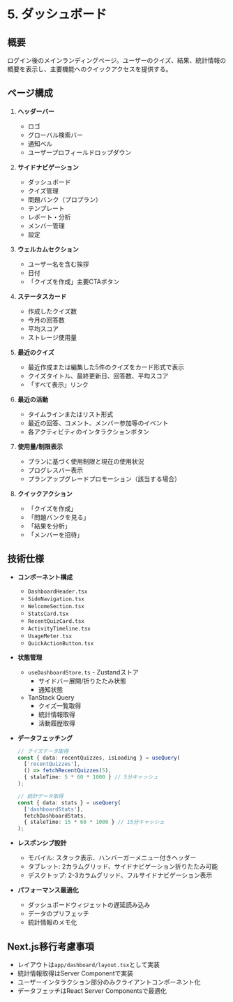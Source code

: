 # 5. ダッシュボード

## 概要
ログイン後のメインランディングページ。ユーザーのクイズ、結果、統計情報の概要を表示し、主要機能へのクイックアクセスを提供する。

## ページ構成
1. **ヘッダーバー**
   - ロゴ
   - グローバル検索バー
   - 通知ベル
   - ユーザープロフィールドロップダウン

2. **サイドナビゲーション**
   - ダッシュボード
   - クイズ管理
   - 問題バンク（プロプラン）
   - テンプレート
   - レポート・分析
   - メンバー管理
   - 設定

3. **ウェルカムセクション**
   - ユーザー名を含む挨拶
   - 日付
   - 「クイズを作成」主要CTAボタン

4. **ステータスカード**
   - 作成したクイズ数
   - 今月の回答数
   - 平均スコア
   - ストレージ使用量

5. **最近のクイズ**
   - 最近作成または編集した5件のクイズをカード形式で表示
   - クイズタイトル、最終更新日、回答数、平均スコア
   - 「すべて表示」リンク

6. **最近の活動**
   - タイムラインまたはリスト形式
   - 最近の回答、コメント、メンバー参加等のイベント
   - 各アクティビティのインタラクションボタン

7. **使用量/制限表示**
   - プランに基づく使用制限と現在の使用状況
   - プログレスバー表示
   - プランアップグレードプロモーション（該当する場合）

8. **クイックアクション**
   - 「クイズを作成」
   - 「問題バンクを見る」
   - 「結果を分析」
   - 「メンバーを招待」

## 技術仕様
- **コンポーネント構成**
  - `DashboardHeader.tsx`
  - `SideNavigation.tsx`
  - `WelcomeSection.tsx`
  - `StatsCard.tsx`
  - `RecentQuizCard.tsx`
  - `ActivityTimeline.tsx`
  - `UsageMeter.tsx`
  - `QuickActionButton.tsx`

- **状態管理**
  - `useDashboardStore.ts` - Zustandストア
    - サイドバー展開/折りたたみ状態
    - 通知状態
  - TanStack Query
    - クイズ一覧取得
    - 統計情報取得
    - 活動履歴取得

- **データフェッチング**
  ```typescript
  // クイズデータ取得
  const { data: recentQuizzes, isLoading } = useQuery(
    ['recentQuizzes'],
    () => fetchRecentQuizzes(5),
    { staleTime: 5 * 60 * 1000 } // 5分キャッシュ
  );
  
  // 統計データ取得
  const { data: stats } = useQuery(
    ['dashboardStats'],
    fetchDashboardStats,
    { staleTime: 15 * 60 * 1000 } // 15分キャッシュ
  );
  ```

- **レスポンシブ設計**
  - モバイル: スタック表示、ハンバーガーメニュー付きヘッダー
  - タブレット: 2カラムグリッド、サイドナビゲーション折りたたみ可能
  - デスクトップ: 2-3カラムグリッド、フルサイドナビゲーション表示

- **パフォーマンス最適化**
  - ダッシュボードウィジェットの遅延読み込み
  - データのプリフェッチ
  - 統計情報のメモ化

## Next.js移行考慮事項
- レイアウトは`app/dashboard/layout.tsx`として実装
- 統計情報取得はServer Componentで実装
- ユーザーインタラクション部分のみクライアントコンポーネント化
- データフェッチはReact Server Componentsで最適化